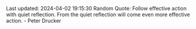 Last updated: 2024-04-02 19:15:30
Random Quote: Follow effective action with quiet reflection. From the quiet reflection will come even more effective action. - Peter Drucker